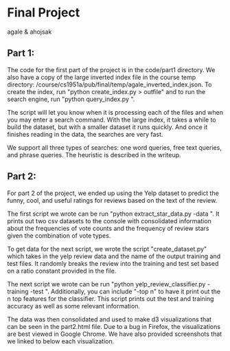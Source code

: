 Final Project
=============
agale & ahojsak

Part 1:
-------------
The code for the first part of the project is in the code/part1 directory. 
We also have a copy of the large inverted index file in the course temp
directory: /course/cs1951a/pub/final/temp/agale\_inverted\_index.json.
To create the index, run "python create\_index.py <business review file> 
<stopword file> > outfile" and to run the search engine, run 
"python query\_index.py <inverted index file> <business data file> 
<stopword file>". 

The script will let you know when it is processing each of the files and 
when you may enter a search command. With the large index, it takes a 
while to build the dataset, but with a smaller dataset it runs quickly. 
And once it finishes reading in the data, the searches are very fast.

We support all three types of searches: one word queries, free text queries,
and phrase queries. The heuristic is described in the writeup. 

Part 2:
-------------
For part 2 of the project, we ended up using the Yelp dataset to predict
the funny, cool, and useful ratings for reviews based on the text of the
review.

The first script we wrote can be run "python extract\_star\_data.py
-data <review data file>". It prints out two csv datasets to the console
with consolidated information about the frequencies of vote counts and
the frequency of review stars given the combination of vote types. 

To get data for the next script, we wrote the script "create\_dataset.py"
which takes in the yelp review data and the name of the output training 
and test files. It randomly breaks the review into the training and 
test set based on a ratio constant provided in the file.

The next script we wrote can be run "python yelp\_review\_classifier.py
-training <training data set> -test <test data set>". Additionally, you
can include "-top n" to have it print out the n top features for the
classifier. This script prints out the test and training accuracy as
well as some relevant information. 

The data was then consolidated and used to make d3 visualizations that
can be seen in the part2.html file. Due to a bug in Firefox, the
visualizations are best viewed in Google Chrome. We have also provided
screenshots that we linked to below each visualization.
